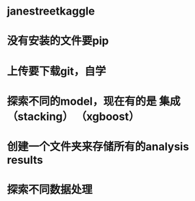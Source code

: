 # janestreetkaggle
# 没有安装的文件要pip
# 上传要下载git，自学
# 探索不同的model，现在有的是 集成（stacking） （xgboost）
# 创建一个文件夹来存储所有的analysis results
# 探索不同数据处理
